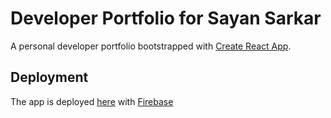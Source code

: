 # Developer Portfolio for Sayan Sarkar

A personal developer portfolio bootstrapped with [Create React App](https://github.com/facebook/create-react-app).

## Deployment

The app is deployed [here](https://sayan3sarkar-68f98.web.app) with [Firebase](https://console.firebase.google.com)